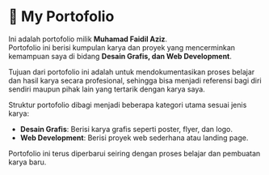 # 💼 My Portofolio

Ini adalah portofolio milik **Muhamad Faidil Aziz**.  
Portofolio ini berisi kumpulan karya dan proyek yang mencerminkan kemampuan saya di bidang **Desain Grafis, dan Web Development**.

Tujuan dari portofolio ini adalah untuk mendokumentasikan proses belajar dan hasil karya secara profesional, sehingga bisa menjadi referensi bagi diri sendiri maupun pihak lain yang tertarik dengan karya saya.

Struktur portofolio dibagi menjadi beberapa kategori utama sesuai jenis karya:
- **Desain Grafis**: Berisi karya grafis seperti poster, flyer, dan logo.  
- **Web Development**: Berisi proyek web sederhana atau landing page. 

Portofolio ini terus diperbarui seiring dengan proses belajar dan pembuatan karya baru.
